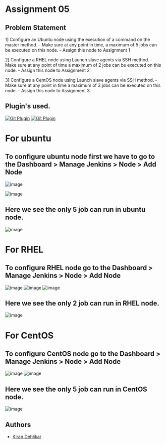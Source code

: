 # Assignment 05

## Problem Statement

1] Configure an Ubuntu node using the execution of a command on the master method. 
         - Make sure at any point in time, a maximum of 5 jobs can be executed on this node.
         - Assign this node to Assignment 1

2] Configure a RHEL node using  Launch slave agents via SSH method. 
         - Make sure at any point of time a maximum of 2 jobs can be executed on this node.
         - Assign this node to Assignment 2 

3] Configure a CentOS node using Launch slave agents via SSH method. 
         - Make sure at any point in time a maximum of 3 jobs can be executed on this node.
         - Assign this node to Assignment 3

## Plugin's  used. 

[![Git Plugin](https://img.shields.io/badge/Git-green.svg)](https://plugins.jenkins.io/git/)
[![Git Plugin](https://img.shields.io/badge/BlueOcean-red.svg)](https://plugins.jenkins.io/blueocean/)

# For ubuntu
## To configure ubuntu node first we have to go to the Dashboard > Manage Jenkins > Node > Add Node
![image](https://github.com/Kiran-dehlikar/jenkins/assets/104997588/278d9835-34ab-4368-9079-f8d83fb15268)

![image](https://github.com/Kiran-dehlikar/jenkins/assets/104997588/15d8bbf0-54da-4edc-9db3-e023a2473dda)

## Here we see the only 5 job can run in ubuntu node.
![image](https://github.com/Kiran-dehlikar/jenkins/assets/104997588/a228a280-c76c-4ab4-87e2-e75a3df3f934)

# For RHEL
## To configure RHEL node go to the Dashboard > Manage Jenkins > Node > Add Node
![image](https://github.com/Kiran-dehlikar/jenkins/assets/104997588/4ecfafeb-591a-4239-a6e4-40965045e16a)
![image](https://github.com/Kiran-dehlikar/jenkins/assets/104997588/70eab0ba-c2e0-4252-b933-d7a238194108)
![image](https://github.com/Kiran-dehlikar/jenkins/assets/104997588/70cffaf1-2c93-4bd2-9f57-b8b624b5b71a)

## Here we see the only 2 job can run in RHEL node.
![image](https://github.com/Kiran-dehlikar/jenkins/assets/104997588/65ba5157-f9a9-46ae-8c93-8d317dc90fd7)

# For CentOS
## To configure CentOS node go to the Dashboard > Manage Jenkins > Node > Add Node
![image](https://github.com/Kiran-dehlikar/jenkins/assets/104997588/531ff598-c890-4025-88a5-38c7e478c84e)
![image](https://github.com/Kiran-dehlikar/jenkins/assets/104997588/045240eb-d595-41f4-b880-a70ee64160d0)
## Here we see the only 5 job can run in CentOS node.
![image](https://github.com/Kiran-dehlikar/jenkins/assets/104997588/ff7eed2c-3322-494d-861c-5db404a9269f)

## Authors

- [Kiran Dehlikar](https://github.com/Kiran-dehlikar)


